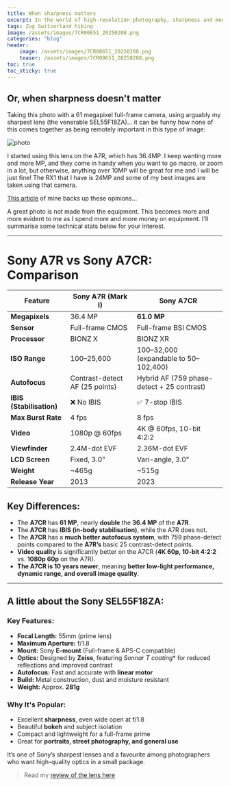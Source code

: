 ```yaml
---
title: When sharpness matters
excerpt: In the world of high-resolution photography, sharpness and megapixels often take centre stage. However, as I reflect on my experience with Sony’s powerful A7CR and its impressive 61 MP sensor, I realise that sometimes, it’s not the technical specs that matter most. For this image, shot with my sharpest lens, the SEL55F18ZA, it’s the atmosphere, the moment, and the feeling that take precedence. Gear is just a tool — the art of photography lies in the story we capture, not in the megapixels we use to do so.
tags: Zug Switzerland hiking
image: /assets/images/7CR00651_20250208.png
categories: "blog"
header:
    image: /assets/images/7CR00651_20250208.png
    teaser: /assets/images/7CR00651_20250208.png
toc: true
toc_sticky: true
---
```


## Or, when sharpness doesn't matter

Taking this photo with a 61 megapixel full-frame camera, using arguably my sharpest lens (the venerable SEL55F18ZA)... it can be funny how none of this comes together as being remotely important in this type of image:

![photo](/assets/images/7CR00651_20250208.png)

I started using this lens on the A7R, which has 36.4MP. I keep wanting more and more MP, and they come in handy when you want to go macro, or zoom in a lot, but otherwise, anything over 10MP will be great for me and I will be just fine! The RX1 that I have is 24MP and some of my best images are taken using that camera. 

[This article](http://www.martinirwinphotography.com/blog/2014/04/13/a7r-vs-rx1.html) of mine backs up these opinions...

A great photo is not made from the equipment. This becomes more and more evident to me as I spend more and more money on equipment. I'll summarise some technical stats below for your interest.

***

# Sony A7R vs Sony A7CR: Comparison

| Feature         | Sony A7R (Mark I) | Sony A7CR |
|---------------|------------------|-----------|
| **Megapixels** | 36.4 MP | **61.0 MP** |
| **Sensor** | Full-frame CMOS | Full-frame BSI CMOS |
| **Processor** | BIONZ X | BIONZ XR |
| **ISO Range** | 100–25,600 | 100–32,000 (expandable to 50–102,400) |
| **Autofocus** | Contrast-detect AF (25 points) | Hybrid AF (759 phase-detect + 25 contrast) |
| **IBIS (Stabilisation)** | ❌ No IBIS | ✅ 7-stop IBIS |
| **Max Burst Rate** | 4 fps | 8 fps |
| **Video** | 1080p @ 60fps | 4K @ 60fps, 10-bit 4:2:2 |
| **Viewfinder** | 2.4M-dot EVF | 2.36M-dot EVF |
| **LCD Screen** | Fixed, 3.0" | Vari-angle, 3.0" |
| **Weight** | ~465g | ~515g |
| **Release Year** | 2013 | 2023 |

## Key Differences:
- The **A7CR** has **61 MP**, nearly **double** the **36.4 MP** of the **A7R**.  
- The **A7CR** has **IBIS (in-body stabilisation)**, while the A7R does not.  
- The **A7CR** has a **much better autofocus system**, with 759 phase-detect points compared to the **A7R’s** basic 25 contrast-detect points.  
- **Video quality** is significantly better on the A7CR (**4K 60p, 10-bit 4:2:2** vs. **1080p 60p** on the A7R).  
- **The A7CR is 10 years newer**, meaning **better low-light performance, dynamic range, and overall image quality**.  

***

## A little about the <strong>Sony SEL55F18ZA</strong>:

### Key Features:
- **Focal Length:** 55mm (prime lens)  
- **Maximum Aperture:** f/1.8  
- **Mount:** Sony **E-mount** (Full-frame & APS-C compatible)  
- **Optics:** Designed by **Zeiss**, featuring **Sonnar T* coating** for reduced reflections and improved contrast  
- **Autofocus:** Fast and accurate with **linear motor**  
- **Build:** Metal construction, dust and moisture resistant  
- **Weight:** Approx. **281g**  

### Why It's Popular:
- Excellent **sharpness**, even wide open at f/1.8  
- Beautiful **bokeh** and subject isolation  
- Compact and lightweight for a full-frame prime  
- Great for **portraits, street photography, and general use**  

It’s one of Sony’s sharpest lenses and a favourite among photographers who want high-quality optics in a small package.

>Read my [review of the lens here](/review/sony-zeiss-sonnar-t-fe-55mm-f18-za-review)

